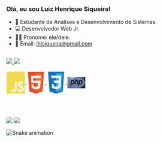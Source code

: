 ### Olá, eu sou Luiz Henrique Siqueira!

- 📕 Estudante de Análises e Desenvolvimento de Sistemas.
- 💻 Desenvolvedor Web Jr.
- 🧔🏻 Pronome: ele/dele.
- 📩 Email: lhlsiqueira@gmail.com

##

<div>
  <a href="https://github.com/luizhenriquesiqueira">
  <img height="150em" src="https://github-readme-stats.vercel.app/api?username=luizhenriquesiqueira&show_icons=true&theme=dark&include_all_commits=true&count_private=true"/>
  <img height="150em" src="https://github-readme-stats.vercel.app/api/top-langs/?username=luizhenriquesiqueira&layout=compact&langs_count=7&theme=dark"/>
</div>



  

<div style="display: inline_block"><br>
  <img align="center" alt="luiz-Js" height="60" width="50" src="https://raw.githubusercontent.com/devicons/devicon/master/icons/javascript/javascript-plain.svg">
  <img align="center" alt="luiz-HTML" height="60" width="50" src="https://raw.githubusercontent.com/devicons/devicon/master/icons/html5/html5-original.svg">
  <img align="center" alt="luiz-CSS" height="60" width="50" src="https://raw.githubusercontent.com/devicons/devicon/master/icons/css3/css3-original.svg">
  <img align="center" alt="luiz-PHP" height="60" width="50" src="https://raw.githubusercontent.com/devicons/devicon/master/icons/php/php-original.svg">
  
  
  <br> <br>
  
  <div>
    <a href="https://www.linkedin.com/in/luiz-henrique-lima-a45431202/" target="_blank"><img src="https://img.shields.io/badge/-LinkedIn-%230077B5?style=for-the-badge&logo=linkedin&logoColor=white" target="_blank"></a> 
     <a href="https://instagram.com/luizhe" target="_blank"><img src="https://img.shields.io/badge/-Instagram-%23E4405F?style=for-the-badge&logo=instagram&logoColor=white" target="_blank"></a>
    

  </div>
  
 ![Snake animation](https://github.com/luizhenriquesiqueira/luizhenriquesiqueira/blob/output/github-contribution-grid-snake.svg)
  ##
  
 
</div>
